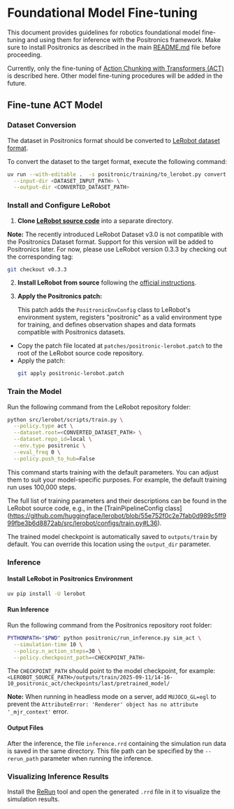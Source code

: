 # Foundational Model Fine-tuning

This document provides guidelines for robotics foundational model fine-tuning and using them for inference with the Positronics framework. Make sure to install Positronics as described in the main [README.md](README.md) file before proceeding.

Currently, only the fine-tuning of [Action Chunking with Transformers (ACT)](https://tonyzhaozh.github.io/aloha/) is described here. Other model fine-tuning procedures will be added in the future.

## Fine-tune ACT Model

### Dataset Conversion
The dataset in Positronics format should be converted to [LeRobot dataset format](https://github.com/huggingface/lerobot#the-lerobotdataset-format).

To convert the dataset to the target format, execute the following command:

```bash
uv run --with-editable .  -s positronic/training/to_lerobot.py convert \
  --input-dir <DATASET_INPUT_PATH> \
  --output-dir <CONVERTED_DATASET_PATH>
```

### Install and Configure LeRobot

1. **Clone [LeRobot source code](https://github.com/huggingface/lerobot)** into a separate directory. 

**Note:** The recently introduced LeRobot Dataset v3.0 is not compatible with the Positronics Dataset format. Support for this version will be added to Positronics later. For now, please use LeRobot version 0.3.3 by checking out the corresponding tag:

```bash
git checkout v0.3.3
```

2. **Install LeRobot from source** following the [official instructions](https://github.com/huggingface/lerobot#from-source).


3. **Apply the Positronics patch:**

   This patch adds the `PositronicEnvConfig` class to LeRobot's environment system, registers "positronic" as a valid environment type for training, and defines observation shapes and data formats compatible with Positronics datasets.

  * Copy the patch file located at `patches/positronic-lerobot.patch` to the root of the LeRobot source code repository.
  * Apply the patch:
    ```bash
    git apply positronic-lerobot.patch
    ```

### Train the Model

Run the following command from the LeRobot repository folder:

```bash
python src/lerobot/scripts/train.py \
  --policy.type act \
  --dataset.root=<CONVERTED_DATASET_PATH> \
  --dataset.repo_id=local \
  --env.type positronic \
  --eval_freq 0 \
  --policy.push_to_hub=False
```

This command starts training with the default parameters. You can adjust them to suit your model-specific purposes. For example, the default training run uses 100,000 steps. 

The full list of training parameters and their descriptions can be found in the LeRobot source code, e.g., in the [TrainPipelineConfig class] (https://github.com/huggingface/lerobot/blob/55e752f0c2e7fab0d989c5ff999fbe3b6d8872ab/src/lerobot/configs/train.py#L36).

The trained model checkpoint is automatically saved to `outputs/train` by default. You can override this location using the `output_dir` parameter.

### Inference

#### Install LeRobot in Positronics Environment

```bash
uv pip install -U lerobot
```

#### Run Inference

Run the following command from the Positronics repository root folder:

```bash
PYTHONPATH="$PWD" python positronic/run_inference.py sim_act \
  --simulation-time 10 \
  --policy.n_action_steps=30 \
  --policy.checkpoint_path=<CHECKPOINT_PATH>
```

The `CHECKPOINT_PATH` should point to the model checkpoint, for example:
`<LEROBOT_SOURCE_PATH>/outputs/train/2025-09-11/14-16-10_positronic_act/checkpoints/last/pretrained_model/`

**Note:** When running in headless mode on a server, add `MUJOCO_GL=egl` to prevent the `AttributeError: 'Renderer' object has no attribute '_mjr_context'` error.

#### Output Files

After the inference, the file `inference.rrd` containing the simulation run data is saved in the same directory. This file path can be specified by the `--rerun_path` parameter when running the inference.

### Visualizing Inference Results

Install the [ReRun](https://rerun.io/) tool and open the generated `.rrd` file in it to visualize the simulation results.
